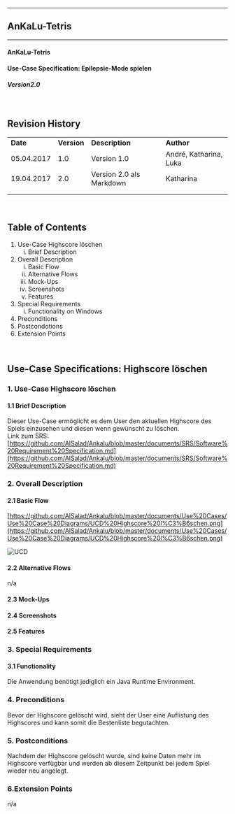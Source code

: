 
----------
##  AnKaLu-Tetris  ##
----------

####  AnKaLu-Tetris  ###

####  Use-Case Specification: Epilepsie-Mode spielen  ###

#####  Version2.0  #####

</br>

##  Revision History  ##

<table> 
<tr><td><b>Date</b></td><td><b>Version</b></td><td><b>Description</b></td><td><b>Author</b></td></tr>
<tr><td>05.04.2017</td><td>1.0</td><td>Version 1.0</td><td>André, Katharina, Luka</td></tr>
<tr><td>19.04.2017</td><td>2.0</td><td>Version 2.0 als Markdown</td><td>Katharina</td></tr>
<tr><td></td><td></td><td></td><td></td></tr>
<tr><td></td><td></td><td></td><td></td></tr>
</table>
</br>

##  Table of Contents  ##

<ol>
<li>Use-Case Highscore löschen
<ol type = i>
<li>Brief Description</li>
</ol>
<li> Overall Description
<ol type = i>
<li>Basic Flow</li>
<li>Alternative Flows</li>
<li>Mock-Ups</li>
<li>Screenshots</li>
<li>Features</li>
</ol>
<li>Special Requirements
<ol type = i>
<li>Functionality on Windows</li>
</ol>
<li>Preconditions</li>
<li>Postcondotions</li>
<li>Extension Points</li>
</ol>
</br>

##  Use-Case Specifications: Highscore löschen  ##

###  1. Use-Case Highscore löschen  ###

####  1.1 Brief Description  ####
Dieser Use-Case ermöglicht es dem User den aktuellen Highscore des Spiels einzusehen und diesen wenn gewünscht zu löschen. </br>
Link zum SRS: [https://github.com/AlSalad/Ankalu/blob/master/documents/SRS/Software%20Requirement%20Specification.md](https://github.com/AlSalad/Ankalu/blob/master/documents/SRS/Software%20Requirement%20Specification.md)

###  2. Overall Description  ###

####  2.1 Basic Flow  ####

[https://github.com/AlSalad/Ankalu/blob/master/documents/Use%20Cases/Use%20Case%20Diagrams/UCD%20Highscore%20l%C3%B6schen.png](https://github.com/AlSalad/Ankalu/blob/master/documents/Use%20Cases/Use%20Case%20Diagrams/UCD%20Highscore%20l%C3%B6schen.png)

![UCD](https://github.com/AlSalad/Ankalu/blob/master/documents/Use%20Cases/Use%20Case%20Diagrams/UCD%20Highscore%20l%C3%B6schen.png "UCD")

####  2.2 Alternative Flows  ####

n/a

####  2.3 Mock-Ups  ####

####  2.4 Screenshots ####

####  2.5 Features  ####

###  3. Special Requirements  ###

####  3.1 Functionality  ####

Die Anwendung benötigt jediglich ein Java Runtime Environment.

###  4. Preconditions  ###

Bevor der Highscore gelöscht wird, sieht der User eine Auflistung des Highscores und kann somit die Bestenliste begutachten.

###  5. Postconditions  ###

Nachdem der Highscore gelöscht wurde, sind keine Daten mehr im Highscore verfügbar und werden ab diesem Zeitpunkt bei jedem Spiel wieder neu angelegt.

###  6.Extension Points  ###

n/a
